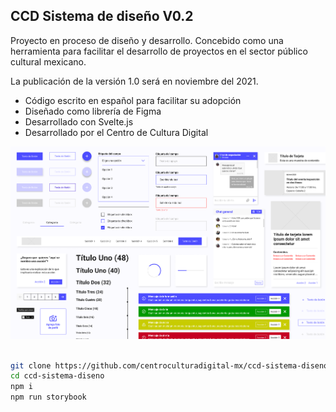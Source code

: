 ## CCD Sistema de diseño V0.2

Proyecto en proceso de diseño y desarrollo. Concebido como una herramienta para facilitar el desarrollo de proyectos en el sector público cultural mexicano.


La publicación de la versión 1.0 será en noviembre del 2021.

- Código escrito en español para facilitar su adopción
- Diseñado como librería de Figma
- Desarrollado con Svelte.js
- Desarrollado por el Centro de Cultura Digital



![CCDSD](
    https://github.com/centroculturadigital-mx/ccd-sistema-diseno/blob/master/ccdsd.png)



```bash

git clone https://github.com/centroculturadigital-mx/ccd-sistema-diseno
cd ccd-sistema-diseno
npm i
npm run storybook

```


